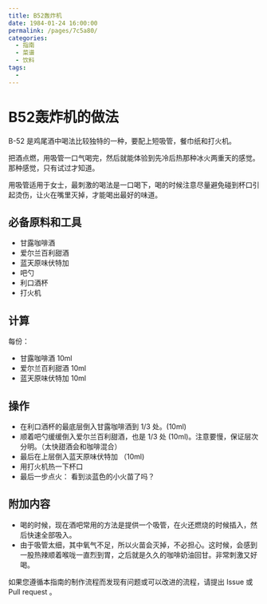 ```yaml
---
title: B52轰炸机
date: 1984-01-24 16:00:00
permalink: /pages/7c5a80/
categories:
  - 指南
  - 菜谱
  - 饮料
tags:
  - 
---
```


# B52轰炸机的做法

B-52 是鸡尾酒中喝法比较独特的一种，要配上短吸管，餐巾纸和打火机。

把酒点燃，用吸管一口气喝完，然后就能体验到先冷后热那种冰火两重天的感觉。那种感觉，只有试过才知道。

用吸管适用于女士，最刺激的喝法是一口喝下，喝的时候注意尽量避免碰到杯口引起烫伤，让火在嘴里灭掉，才能喝出最好的味道。

## 必备原料和工具

- 甘露咖啡酒
- 爱尔兰百利甜酒
- 蓝天原味伏特加
- 吧勺
- 利口酒杯
- 打火机

## 计算

每份：

- 甘露咖啡酒 10ml
- 爱尔兰百利甜酒 10ml
- 蓝天原味伏特加 10ml

## 操作

- 在利口酒杯的最底层倒入甘露咖啡酒到 1/3 处。(10ml)
- 顺着吧勺缓缓倒入爱尔兰百利甜酒，也是 1/3 处 (10ml)。注意要慢，保证层次分明。（太快甜酒会和咖啡混合）
- 最后在上层倒入蓝天原味伏特加 （10ml)
- 用打火机热一下杯口
- 最后一步点火： 看到淡蓝色的小火苗了吗？

## 附加内容

- 喝的时候，现在酒吧常用的方法是提供一个吸管，在火还燃烧的时候插入，然后快速全部吸入。
- 由于吸管太细，其中氧气不足，所以火苗会灭掉，不必担心。这时候，会感到一股热辣顺着喉咙一直烈到胃，之后就是久久的咖啡奶油回甘。非常刺激又好喝。

如果您遵循本指南的制作流程而发现有问题或可以改进的流程，请提出 Issue 或 Pull request 。
